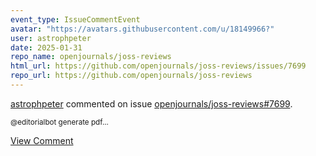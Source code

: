 ```yaml
---
event_type: IssueCommentEvent
avatar: "https://avatars.githubusercontent.com/u/18149966?"
user: astrophpeter
date: 2025-01-31
repo_name: openjournals/joss-reviews
html_url: https://github.com/openjournals/joss-reviews/issues/7699
repo_url: https://github.com/openjournals/joss-reviews
---
```


<a href='https://github.com/astrophpeter' target='_blank'>astrophpeter</a> commented on issue <a href='https://github.com/openjournals/joss-reviews/issues/7699' target='_blank'>openjournals/joss-reviews#7699</a>.

<small>@editorialbot generate pdf...</small>

<a href='https://github.com/openjournals/joss-reviews/issues/7699' target='_blank'>View Comment</a>